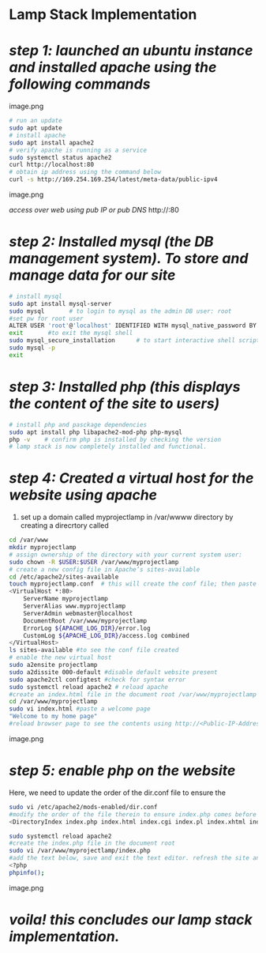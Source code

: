 # Lamp Stack Implementation
# *step 1: launched an ubuntu instance and installed apache using the following commands*

image.png

```bash
# run an update
sudo apt update
# install apache
sudo apt install apache2
# verify apache is running as a service
sudo systemctl status apache2
curl http://localhost:80
# obtain ip address using the command below
curl -s http://169.254.169.254/latest/meta-data/public-ipv4
```
image.png

*access over web using pub IP or pub DNS*
http://<Public-IP-Address>:80

# *step 2: Installed mysql (the DB management system). To store and manage data for our site*
```bash
# install mysql
sudo apt install mysql-server
sudo mysql       # to login to mysql as the admin DB user: root
#set pw for root user
ALTER USER 'root'@'localhost' IDENTIFIED WITH mysql_native_password BY 'PassWord.1';
exit       #to exit the mysql shell
sudo mysql_secure_installation      # to start interactive shell script & change pw
sudo mysql -p  
exit
```

# *step 3: Installed php (this displays the content of the site to users)*
```bash
# install php and pasckage dependencies
sudo apt install php libapache2-mod-php php-mysql
php -v    # confirm php is installed by checking the version
# lamp stack is now completely installed and functional.
```

# *step 4: Created a virtual host for the website using apache*
1. set up a domain called myprojectlamp in /var/wwww directory by creating a direcrtory called <myprojectlamp>
```bash
cd /var/www
mkdir myprojectlamp
# assign ownership of the directory with your current system user:
sudo chown -R $USER:$USER /var/www/myprojectlamp
# create a new config file in Apache’s sites-available 
cd /etc/apache2/sites-available
touch myprojectlamp.conf  # this will create the conf file; then paste the conf below to enable apache serve the site using /var/www/myprojectlamp
<VirtualHost *:80>
    ServerName myprojectlamp
    ServerAlias www.myprojectlamp 
    ServerAdmin webmaster@localhost
    DocumentRoot /var/www/myprojectlamp
    ErrorLog ${APACHE_LOG_DIR}/error.log
    CustomLog ${APACHE_LOG_DIR}/access.log combined
</VirtualHost>
ls sites-available #to see the conf file created
# enable the new virtual host
sudo a2ensite projectlamp
sudo a2dissite 000-default #disable default website present
sudo apache2ctl configtest #check for syntax error
sudo systemctl reload apache2 # reload apache
#create an index.html file in the document root /var/www/myprojectlamp
cd /var/www/myprojectlamp
sudo vi index.html #paste a welcome page 
"Welcome to my home page"
#reload browser page to see the contents using http://<Public-IP-Address>:80
```

image.png

# *step 5: enable php on the website*
Here, we need to update the order of the dir.conf file to ensure the 
```bash
sudo vi /etc/apache2/mods-enabled/dir.conf
#modify the order of the file therein to ensure index.php comes before index.html as shown below
<DirectoryIndex index.php index.html index.cgi index.pl index.xhtml index.htm>

sudo systemctl reload apache2
#create the index.php file in the document root
sudo vi /var/www/myprojectlamp/index.php
#add the text below, save and exit the text editor. refresh the site and you will see the php page which is the info about our server.
<?php
phpinfo();
```
image.png

# *voila! this concludes our lamp stack implementation.*